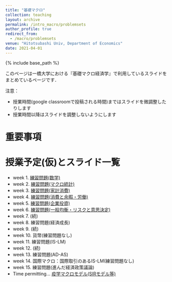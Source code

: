 ```yaml
---
title: "基礎マクロ"
collection: teaching
layout: archive
permalink: /intro_macro/problemsets
author_profile: true
redirect_from:
  - /macro/problemsets
venue: "Hitotsubashi Univ, Department of Economics"
date: 2021-04-01
---
```




{% include base_path %}


このページは一橋大学における『基礎マクロ経済学』で利用しているスライドをまとめているページです．


注意：
* 授業時間(google classroomで投稿される時間)まではスライドを微調整したりします
* 授業時間以降はスライドを調整しないようにします

# 重要事項


# 授業予定(仮)とスライド一覧  

* week 1. [練習問題(数学)](https://masashihino.github.io/files/teaching/intro_macro/2math/problem_math.pdf)    
* week 2. [練習問題(マクロ統計)](files/teaching/intro_macro/3macro_stat/macro_stats_problem.pdf)
* week 3. [練習問題(家計消費)](files/teaching/intro_macro/4consumption/problem_consumption.pdf)
* week 4. [練習問題(消費と余暇・労働)](files/teaching/intro_macro/5labor/labor_problem.pdf)
* week 5. [練習問題(企業投資)](files/teaching/intro_macro/6investment/problem_investment.pdf)
* week 6. [練習問題(一般均衡・リスクと意思決定)](files/teaching/intro_macro/7GE/problem_GE.pdf)
* week 7. (続)
* week 8. 練習問題(経済成長) 
* week 9. (続) 
* week 10. 貨幣(練習問題なし)
* week 11. 練習問題(IS-LM)
* week 12. (続)
* week 13. 練習問題(AD-AS) 
* week 14. 国際マクロ：国際取引のあるIS-LM(練習問題なし)
* week 15. 練習問題(進んだ経済政策議論)
* Time permitting... [疫学マクロモデル(SIRモデル等)](https://masashihino.github.io/files/teaching/intro_macro/14SIR_macro/covid.pdf)
 

